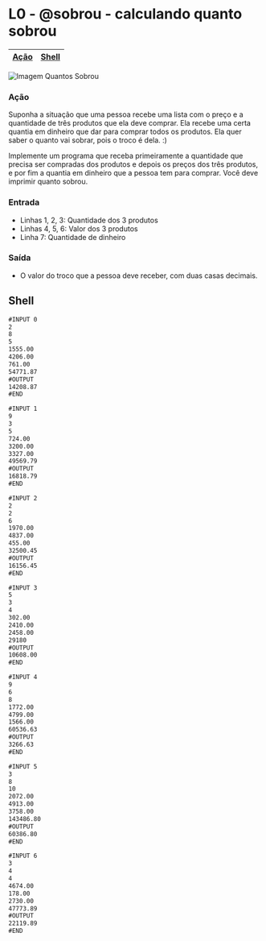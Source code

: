# L0 - @sobrou - calculando quanto sobrou

[Ação](#ação) | [Shell](#shell) 
-- | -- 


![Imagem Quantos Sobrou](https://raw.githubusercontent.com/qxcodefup/arcade/master/base/sobrou/cover.jpg)

### Ação

Suponha a situação que uma pessoa recebe uma lista com o preço e a
quantidade de três produtos que ela deve comprar. Ela recebe uma certa quantia
em dinheiro que dar para comprar todos os produtos. Ela quer saber o quanto
vai sobrar, pois o troco é dela. :)

Implemente um programa que receba primeiramente a quantidade que precisa ser
compradas dos produtos e depois os preços dos três produtos, e por fim a
quantia em dinheiro que a pessoa tem para comprar. Você deve imprimir quanto
sobrou.

### Entrada

- Linhas 1, 2, 3: Quantidade dos 3 produtos
- Linhas 4, 5, 6: Valor dos 3 produtos
- Linha 7: Quantidade de dinheiro

### Saída

- O valor do troco que a pessoa deve receber, com duas casas decimais.

## Shell

```txt
#INPUT 0
2
8
5
1555.00
4206.00
761.00
54771.87
#OUTPUT
14208.87
#END

#INPUT 1
9
3
5
724.00
3200.00
3327.00
49569.79
#OUTPUT
16818.79
#END

#INPUT 2
2
2
6
1970.00
4837.00
455.00
32500.45
#OUTPUT
16156.45
#END

#INPUT 3
5
3
4
302.00
2410.00
2458.00
29180
#OUTPUT
10608.00
#END

#INPUT 4
9
6
8
1772.00
4799.00
1566.00
60536.63
#OUTPUT
3266.63
#END

#INPUT 5
3
8
10
2072.00
4913.00
3758.00
143486.80
#OUTPUT
60386.80
#END

#INPUT 6
3
4
4
4674.00
178.00
2730.00
47773.89
#OUTPUT
22119.89
#END

```
